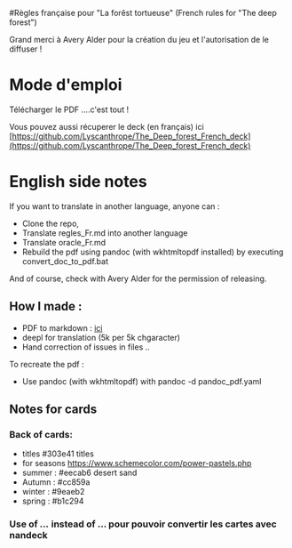 #Règles française pour "La forêst tortueuse" (French rules for "The deep forest")

Grand merci à Avery Alder pour la création du jeu et l'autorisation de le diffuser !

# Mode d'emploi

Télécharger le PDF ....c'est tout !

Vous pouvez aussi récuperer le deck (en français) ici  [https://github.com/Lyscanthrope/The_Deep_forest_French_deck](https://github.com/Lyscanthrope/The_Deep_forest_French_deck)

# English side notes

If you want to translate in another language, anyone can :

- Clone the repo,
- Translate regles_Fr.md into another language
- Translate oracle_Fr.md 
- Rebuild the pdf using pandoc (with wkhtmltopdf installed) by executing convert_doc_to_pdf.bat

And of course, check with Avery Alder for the permission of releasing.

## How I made :

- PDF to markdown : [ici](https://pdf2md.morethan.io/)
- deepl for translation (5k per 5k chgaracter)
- Hand correction of issues in files ..

To recreate the pdf :

- Use pandoc (with wkhtmltopdf) with pandoc -d pandoc_pdf.yaml

## Notes for cards
### Back of cards:

- titles #303e41 titles
- for seasons https://www.schemecolor.com/power-pastels.php
- summer : #eecab6 desert sand
- Autumn : #cc859a
- winter : #9eaeb2
- spring : #b1c294

### Use of *_..._* instead of **...** pour pouvoir convertir les cartes avec nandeck